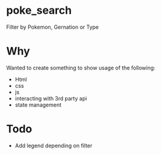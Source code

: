 # poke_search
Filter by Pokemon, Gernation or Type

# Why
Wanted to create something to show usage of the following: 
- Html
- css
- js
- interacting with 3rd party api
- state management 

# Todo 
- Add legend depending on filter 
